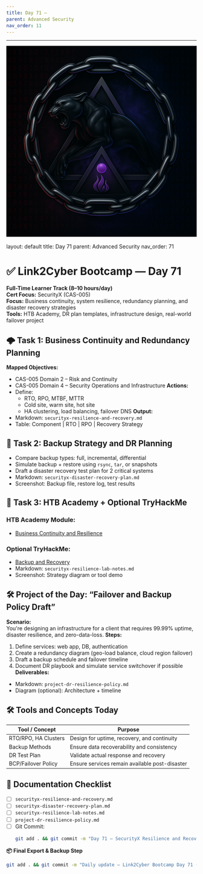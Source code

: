 ```yaml
---
title: Day 71 –
parent: Advanced Security
nav_order: 11
---
```

---
![Panther Icon](/assets/icons/icon-cyber-panther.png)

layout: default
title: Day 71
parent: Advanced Security
nav_order: 71

# ✅ Link2Cyber Bootcamp — Day 71
**Full-Time Learner Track (8–10 hours/day)**  
**Cert Focus:** SecurityX (CAS-005)  
**Focus:** Business continuity, system resilience, redundancy planning, and disaster recovery strategies  
**Tools:** HTB Academy, DR plan templates, infrastructure design, real-world failover project
## 🌩️ Task 1: Business Continuity and Redundancy Planning
**Mapped Objectives:**  
- CAS-005 Domain 2 – Risk and Continuity  
- CAS-005 Domain 4 – Security Operations and Infrastructure
**Actions:**  
- Define:
  - RTO, RPO, MTBF, MTTR  
  - Cold site, warm site, hot site  
  - HA clustering, load balancing, failover DNS
**Output:**  
- Markdown: `securityx-resilience-and-recovery.md`  
- Table: Component | RTO | RPO | Recovery Strategy
## 🧯 Task 2: Backup Strategy and DR Planning
- Compare backup types: full, incremental, differential  
- Simulate backup + restore using `rsync`, `tar`, or snapshots  
- Draft a disaster recovery test plan for 2 critical systems
- Markdown: `securityx-disaster-recovery-plan.md`  
- Screenshot: Backup file, restore log, test results
## 🧪 Task 3: HTB Academy + Optional TryHackMe
### HTB Academy Module:
- [Business Continuity and Resilience](https://academy.hackthebox.com/module/110)
### Optional TryHackMe:
- [Backup and Recovery](https://tryhackme.com/room/backupandrecovery)
- Markdown: `securityx-resilience-lab-notes.md`  
- Screenshot: Strategy diagram or tool demo
## 🛠️ Project of the Day: “Failover and Backup Policy Draft”
**Scenario:**  
You're designing an infrastructure for a client that requires 99.99% uptime, disaster resilience, and zero-data-loss.
**Steps:**  
1. Define services: web app, DB, authentication  
2. Create a redundancy diagram (geo-load balance, cloud region failover)  
3. Draft a backup schedule and failover timeline  
4. Document DR playbook and simulate service switchover if possible
**Deliverables:**  
- Markdown: `project-dr-resilience-policy.md`  
- Diagram (optional): Architecture + timeline
## 🛠️ Tools and Concepts Today
| Tool / Concept       | Purpose                                        |
|----------------------|------------------------------------------------|
| RTO/RPO, HA Clusters  | Design for uptime, recovery, and continuity  |
| Backup Methods        | Ensure data recoverability and consistency    |
| DR Test Plan          | Validate actual response and recovery         |
| BCP/Failover Policy   | Ensure services remain available post-disaster|
## 📁 Documentation Checklist
- [ ] `securityx-resilience-and-recovery.md`  
- [ ] `securityx-disaster-recovery-plan.md`  
- [ ] `securityx-resilience-lab-notes.md`  
- [ ] `project-dr-resilience-policy.md`  
- [ ] Git Commit:
  ```bash
  git add . && git commit -m "Day 71 – SecurityX Resilience and Recovery Strategy" && git push origin main
  ```
**📦 Final Export & Backup Step**
```bash
git add . && git commit -m "Daily update – Link2Cyber Bootcamp Day 71 (SecurityX Resilience and DR)" && git push origin main
```
